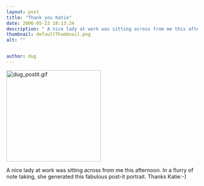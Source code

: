```yaml
---
layout: post
title: "Thank you Katie"
date: 2006-05-23 18:13:24
description: " A nice lady at work was sitting across from me this afternoon. In a flurry of note taking, she generated this fabulous post-it portrait. Thanks Katie -- -)&#8230;"
thumbnail: defaultThumbnail.png
alt: ""


author: dug
---
```


<p><a href="http://www.donkeyontheedge.com/i/dug_postit.jpg"><img alt="dug_postit.gif" src="http://www.donkeyontheedge.com/i/dug_postit.gif" width="249" height="241" style="border:none;" /></a></p>

<p>A nice lady at work was sitting across from me this afternoon. In a flurry of note taking, she generated this fabulous post-it portrait. Thanks Katie:-)</p>
